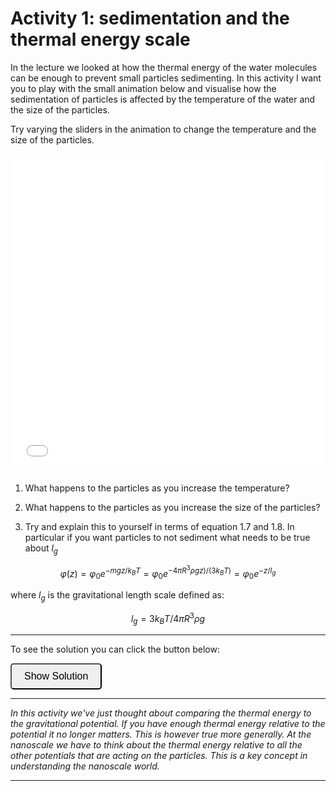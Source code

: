 # Activity 1: sedimentation and the thermal energy scale

In the lecture we looked at how the thermal energy of the water molecules can be enough to prevent small particles sedimenting. In this activity I want you to play with the small animation below and visualise how the sedimentation of particles is affected by the temperature of the water and the size of the particles. 

Try varying the sliders in the animation to change the temperature and the size of the particles.


<div style="display: flex; justify-content: center; margin: 20px 0;">
    <iframe src="animations/1_sedimentation.html" style="border:none; width:500px; height:500px;"></iframe>
</div>

1. What happens to the particles as you increase the temperature? 

2. What happens to the particles as you increase the size of the particles? 

3. Try and explain this to yourself in terms of equation 1.7 and 1.8. In particular if you want particles to not sediment what needs to be true about $l_g$

$$
φ(z)=φ_{0} e^{-mgz/k_{B}T}=φ_{0} e^{-4πR^{3}ρgz)/(3k_{B}T)}=φ_{0} e^{-z/l_{g}}	\tag{1.7}
$$

where $l_g$ is the gravitational length scale defined as:

$$
l_{g}=3k_{B}T/4πR^{3}ρg	\tag{1.8}
$$

---------------------

To see the solution you can click the button below:

<button onclick="document.getElementById('solution').style.display='block'" style="border-radius: 5px; text-align: center; padding: 10px 20px; font-size: 16px;">
Show Solution
</button>
<div id="solution" style="display:none;">

<br>
1. As you increase the temperature the particles are more likely to be disrupted by the thermal energy of the water molecules. This means that the particles are less likely to sediment.

2. As you increase the size of the particles the gravitational potential energy of the particles increases. This means that the particles are more likely to sediment.

3. If you want the particles to not sediment then $l_g$ needs to be much larger than the height of the container. This means that the thermal energy of the water molecules is enough to disrupt the gravitational potential energy of the particles.

</div>

---------------------

*In this activity we've just thought about comparing the thermal energy to the gravitational potential. If you have enough thermal energy relative to the potential it no longer matters. This is however true more generally. At the nanoscale we have to think about the thermal energy relative to all the other potentials that are acting on the particles. This is a key concept in understanding the nanoscale world.*

-------------
